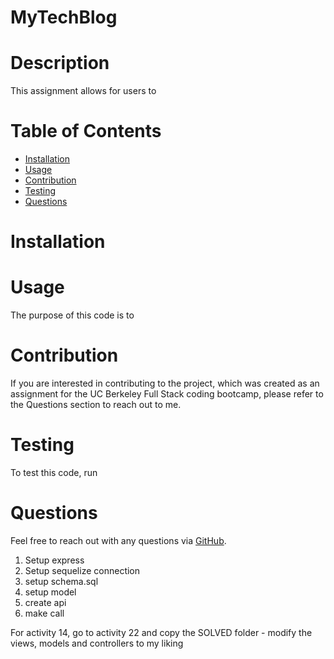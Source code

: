 # MyTechBlog

# Description
This assignment allows for users to  


# Table of Contents
- [Installation](#installation)
- [Usage](#usage)
- [Contribution](#contribution)
- [Testing](#testing)
- [Questions](#questions)


# Installation


# Usage
The purpose of this code is to  

# Contribution
If you are interested in contributing to the project, which was created as an assignment for the UC Berkeley Full Stack coding bootcamp, please refer to the Questions section to reach out to me. 

# Testing
To test this code, run 

# Questions
Feel free to reach out with any questions via [GitHub](https://github.com/AdjoaHackman). 

1. Setup express
2. Setup sequelize connection
3. setup schema.sql
4. setup model
5. create api
6. make call 

For activity 14, go to activity 22 and copy the SOLVED folder - modify the views, models and controllers to my liking
